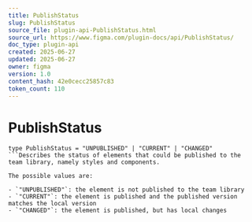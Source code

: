 ```yaml
---
title: PublishStatus
slug: PublishStatus
source_file: plugin-api-PublishStatus.html
source_url: https://www.figma.com/plugin-docs/api/PublishStatus/
doc_type: plugin-api
created: 2025-06-27
updated: 2025-06-27
owner: figma
version: 1.0
content_hash: 42e0cecc25857c83
token_count: 110
---
```

# PublishStatus

```
type PublishStatus = "UNPUBLISHED" | "CURRENT" | "CHANGED"
```Describes the status of elements that could be published to the team library, namely styles and components.

The possible values are:

- `"UNPUBLISHED"`: the element is not published to the team library
- `"CURRENT"`: the element is published and the published version matches the local version
- `"CHANGED"`: the element is published, but has local changes
